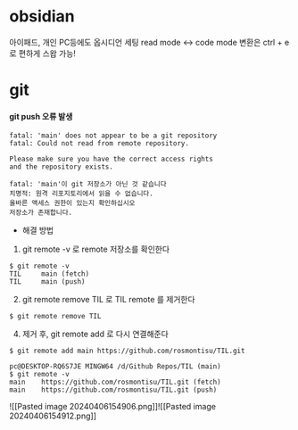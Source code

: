 # obsidian
아이패드, 개인 PC등에도 옵시디언 세팅
read mode <-> code mode 변환은 
ctrl + e 로 편하게 스왑 가능!

# git
#### git push 오류 발생

```
fatal: 'main' does not appear to be a git repository
fatal: Could not read from remote repository.

Please make sure you have the correct access rights
and the repository exists.

fatal: 'main'이 git 저장소가 아닌 것 같습니다  
치명적: 원격 리포지토리에서 읽을 수 없습니다.  
올바른 액세스 권한이 있는지 확인하십시오  
저장소가 존재합니다.
```
- 해결 방법
1. git remote -v 로 remote 저장소를 확인한다
```git
$ git remote -v
TIL     main (fetch)
TIL     main (push)
```
2. git remote remove TIL 로 TIL remote 를 제거한다
```git
$ git remote remove TIL
```
4. 제거 후, git remote add 로 다시 연결해준다
```git
$ git remote add main https://github.com/rosmontisu/TIL.git

pc@DESKTOP-RQ6S7JE MINGW64 /d/Github Repos/TIL (main)
$ git remote -v
main    https://github.com/rosmontisu/TIL.git (fetch)
main    https://github.com/rosmontisu/TIL.git (push)
```

![[Pasted image 20240406154906.png]]![[Pasted image 20240406154912.png]]